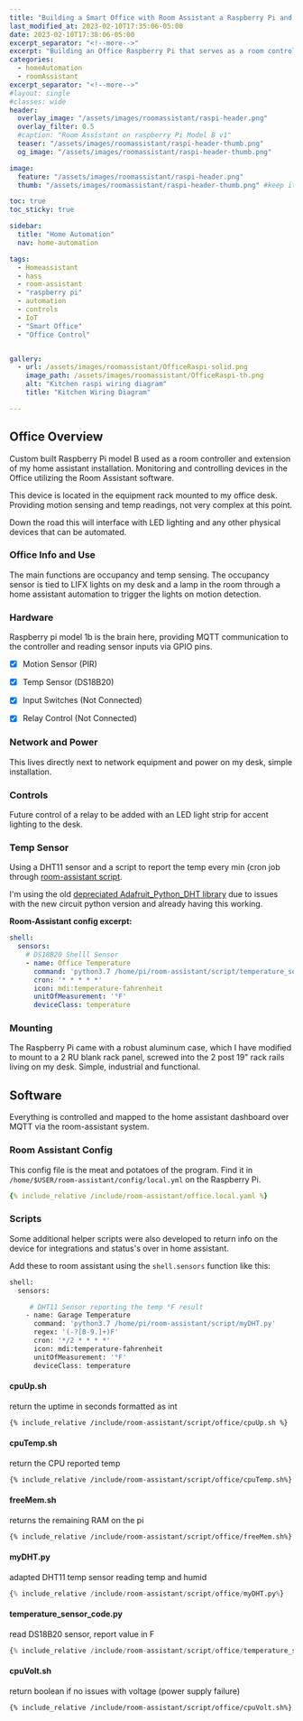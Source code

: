 ```yaml
---
title: "Building a Smart Office with Room Assistant a Raspberry Pi and Home-Assistant"
last_modified_at: 2023-02-10T17:35:06-05:00
date: 2023-02-10T17:38:06-05:00
excerpt_separator: "<!--more-->"
excerpt: "Building an Office Raspberry Pi that serves as a room controller, utilizing the Room Assistant software and Home Assistant for full motion and occupancy sensing and light control."
categories:
  - homeAutomation
  - roomAssistant
excerpt_separator: "<!--more-->"
#layout: single
#classes: wide
header:
  overlay_image: "/assets/images/roomassistant/raspi-header.png"
  overlay_filter: 0.5
  #caption: "Room Assistant on raspberry Pi Model B v1"
  teaser: "/assets/images/roomassistant/raspi-header-thumb.png"
  og_image: "/assets/images/roomassistant/raspi-header-thumb.png"

image:
  feature: "/assets/images/roomassistant/raspi-header.png"
  thumb: "/assets/images/roomassistant/raspi-header-thumb.png" #keep it square 200x200 px is good

toc: true
toc_sticky: true

sidebar:
  title: "Home Automation"
  nav: home-automation

tags:
  - Homeassistant
  - hass
  - room-assistant
  - "raspberry pi"
  - automation
  - controls
  - IoT
  - "Smart Office"
  - "Office Control"


gallery:
  - url: /assets/images/roomassistant/OfficeRaspi-solid.png
    image_path: /assets/images/roomassistant/OfficeRaspi-th.png
    alt: "Kitchen raspi wiring diagram"
    title: "Kitchen Wiring Diagram"

---
```



## Office Overview


Custom built Raspberry Pi model B used as a room controller and extension of my home assistant installation. Monitoring and controlling devices in the Office utilizing the Room Assistant software.

This device is located in the equipment rack mounted to my office desk. Providing motion sensing and temp readings, not very complex at this point. 

Down the road this will interface with LED lighting and any other physical devices that can be automated.

### Office Info and Use

The main functions are occupancy and temp sensing. The occupancy sensor is tied to LIFX lights on my desk and a lamp in the room through a home assistant automation to trigger the lights on motion detection.

### Hardware

Raspberry pi model 1b is the brain here, providing MQTT communication to the controller and reading sensor inputs via GPIO pins.

- [x] Motion Sensor (PIR)
- [x] Temp Sensor (DS18B20)
- [x] Input Switches (Not Connected)
- [x] Relay Control (Not Connected)


### Network and Power

This lives directly next to network equipment and power on my desk, simple installation.

### Controls

Future control of a relay to be added with an LED light strip for accent lighting to the desk.

### Temp Sensor

Using a DHT11 sensor and a script to report the temp every min (cron job through [room-assistant script](#mydhtpy). 

I'm using the old [depreciated Adafruit_Python_DHT library](https://github.com/adafruit/Adafruit_Python_DHT)  due to issues with the new circuit python version and already having this working.

**Room-Assistant config excerpt:**

```yaml
shell:
  sensors:
    # DS18B20 Shelll Sensor
    - name: Office Temperature
      command: 'python3.7 /home/pi/room-assistant/script/temperature_sensor_code.py'
      cron: '* * * * *'
      icon: mdi:temperature-fahrenheit
      unitOfMeasurement: '°F'
      deviceClass: temperature
```

### Mounting


The Raspberry Pi came with a robust aluminum case, which I have modified to mount to a 2 RU blank rack panel, screwed into the 2 post 19" rack rails living on my desk. Simple, industrial and functional.

## Software

Everything is controlled and mapped to the home assistant dashboard over MQTT via the room-assistant system. 

### Room Assistant Config

This config file is the meat and potatoes of the program. Find it in  `/home/$USER/room-assistant/config/local.yml` on the Raspberry Pi.

```yaml
{% include_relative /include/room-assistant/office.local.yaml %}
```

### Scripts

Some additional helper scripts were also developed to return info on the device for integrations and status's over in home assistant. 

Add these to room assistant using the `shell.sensors` function like this:

```bash
shell:
  sensors:

     # DHT11 Sensor reporting the temp °F result
    - name: Garage Temperature
      command: 'python3.7 /home/pi/room-assistant/script/myDHT.py'
      regex: '(-?[0-9.]+)F'
      cron: '*/2 * * * *'
      icon: mdi:temperature-fahrenheit
      unitOfMeasurement: '°F'
      deviceClass: temperature
```

#### cpuUp.sh

return the uptime in seconds formatted as int

```bash
{% include_relative /include/room-assistant/script/office/cpuUp.sh %}
```

#### cpuTemp.sh

return the CPU reported temp

```bash
{% include_relative /include/room-assistant/script/office/cpuTemp.sh%}
```

#### freeMem.sh

returns the remaining RAM on the pi

```bash
{% include_relative /include/room-assistant/script/office/freeMem.sh%}
```

#### myDHT.py

adapted DHT11 temp sensor reading temp and humid

```py
{% include_relative /include/room-assistant/script/office/myDHT.py%}
```

#### temperature_sensor_code.py

read DS18B20 sensor, report value in F

```py
{% include_relative /include/room-assistant/script/office/temperature_sensor_code.py%}
```

#### cpuVolt.sh

return boolean if no issues with voltage (power supply failure)

```bash
{% include_relative /include/room-assistant/script/office/cpuVolt.sh%}
```

